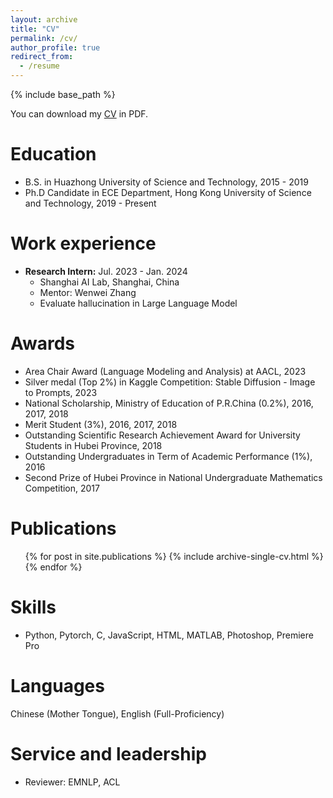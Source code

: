 ```yaml
---
layout: archive
title: "CV"
permalink: /cv/
author_profile: true
redirect_from:
  - /resume
---
```


{% include base_path %}

You can download my [CV](https://ziweiji.github.io/files/Ziwei_JI__s_CV.pdf) in PDF.


Education
======
* B.S. in Huazhong University of Science and Technology, 2015 - 2019
* Ph.D Candidate in ECE Department, Hong Kong University of Science and Technology, 2019 - Present

Work experience
======
* **Research Intern:** Jul. 2023 - Jan. 2024 
  * Shanghai AI Lab, Shanghai, China
  * Mentor: Wenwei Zhang
  * Evaluate hallucination in Large Language Model
  
<!-- * **Research Intern:** Sept. 2017 - Feb. 2018 
  * Wuhan National Laboratory for Optoelectronics, Wuhan, China
  * Supervisor: [Prof. Xiangshui Miao](https://baike.baidu.com/item/%E7%BC%AA%E5%90%91%E6%B0%B4/5125689), and [Prof. Yuhui He](http://faculty.hust.edu.cn/heyuhui/zh_CN/skxx/872850/content/2356.htm)
  
  * Numerical simulation of electrokinetic phenomena in nano fluidics.
  * Publish two papers about the impact of membrane surface charges and ionization equilibrium of weak electrolytes
   -->


Awards
======
* Area Chair Award (Language Modeling and Analysis) at AACL, 2023
* Silver medal (Top 2%) in Kaggle Competition: Stable Diffusion - Image to Prompts, 2023
* National Scholarship, Ministry of Education of P.R.China (0.2%), 2016, 2017, 2018
* Merit Student (3%), 2016, 2017, 2018
* Outstanding Scientific Research Achievement Award for University Students in Hubei Province, 2018
* Outstanding Undergraduates in Term of Academic Performance (1%), 2016
* Second Prize of Hubei Province in National Undergraduate Mathematics Competition, 2017


Publications
======
  <ul>{% for post in site.publications %}
    {% include archive-single-cv.html %}
  {% endfor %}</ul>
 

Skills
======
* Python, Pytorch, C, JavaScript, HTML, MATLAB, Photoshop, Premiere Pro


Languages 
======
Chinese (Mother Tongue), English (Full-Proficiency)

Service and leadership
======
* Reviewer: EMNLP, ACL





<!-- Talks
======
  <ul>{% for post in site.talks %}
    {% include archive-single-talk-cv.html %}
  {% endfor %}</ul> -->
  
<!-- Teaching
======
  <ul>{% for post in site.teaching %}
    {% include archive-single-cv.html %}
  {% endfor %}</ul> -->
  

